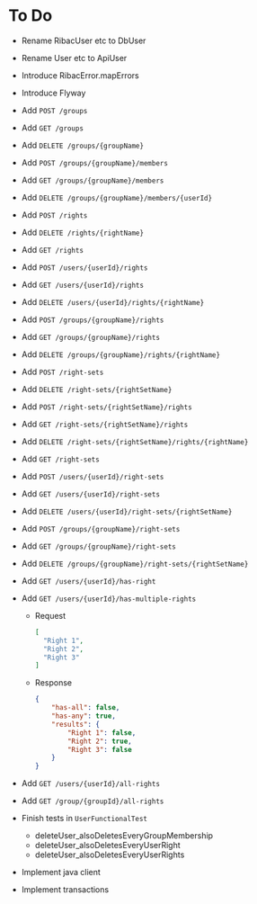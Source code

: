# To Do
* Rename RibacUser etc to DbUser
* Rename User etc to ApiUser
* Introduce RibacError.mapErrors
* Introduce Flyway

* Add `POST /groups`
* Add `GET /groups`
* Add `DELETE /groups/{groupName}`
* Add `POST /groups/{groupName}/members`
* Add `GET /groups/{groupName}/members`
* Add `DELETE /groups/{groupName}/members/{userId}`

* Add `POST /rights`
* Add `DELETE /rights/{rightName}`
* Add `GET /rights`

* Add `POST /users/{userId}/rights`
* Add `GET /users/{userId}/rights`
* Add `DELETE /users/{userId}/rights/{rightName}`

* Add `POST /groups/{groupName}/rights`
* Add `GET /groups/{groupName}/rights`
* Add `DELETE /groups/{groupName}/rights/{rightName}`

* Add `POST /right-sets`
* Add `DELETE /right-sets/{rightSetName}`
* Add `POST /right-sets/{rightSetName}/rights`
* Add `GET /right-sets/{rightSetName}/rights`
* Add `DELETE /right-sets/{rightSetName}/rights/{rightName}`
* Add `GET /right-sets`

* Add `POST /users/{userId}/right-sets`
* Add `GET /users/{userId}/right-sets`
* Add `DELETE /users/{userId}/right-sets/{rightSetName}`

* Add `POST /groups/{groupName}/right-sets`
* Add `GET /groups/{groupName}/right-sets`
* Add `DELETE /groups/{groupName}/right-sets/{rightSetName}`

* Add `GET /users/{userId}/has-right`
* Add `GET /users/{userId}/has-multiple-rights`
    * Request
        ```json
        [
          "Right 1",
          "Right 2",
          "Right 3"
        ]
        ```
    * Response
        ```json
        {
            "has-all": false,
            "has-any": true,
            "results": {
                "Right 1": false,
                "Right 2": true,
                "Right 3": false
            }
        }
        ```
* Add `GET /users/{userId}/all-rights`
* Add `GET /group/{groupId}/all-rights`

* Finish tests in `UserFunctionalTest`
    * deleteUser_alsoDeletesEveryGroupMembership
    * deleteUser_alsoDeletesEveryUserRight
    * deleteUser_alsoDeletesEveryUserRights
* Implement java client
* Implement transactions